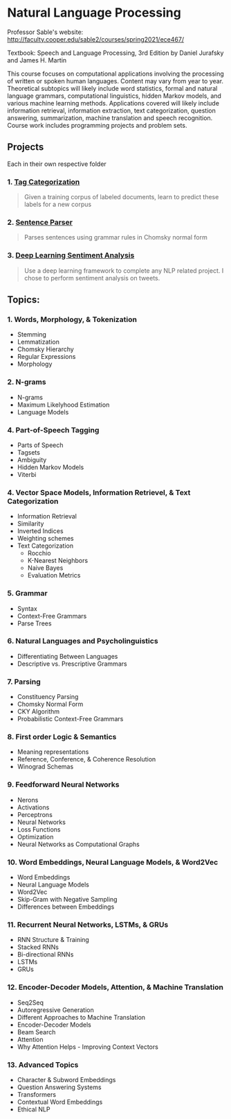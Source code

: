 # Natural Language Processing 
Professor Sable's website: http://faculty.cooper.edu/sable2/courses/spring2021/ece467/

Textbook: Speech and Language Processing, 3rd Edition by Daniel Jurafsky and James H. Martin


This course focuses on computational applications involving the processing of written or spoken human languages. Content may vary from year to year. Theoretical subtopics will likely include word statistics, formal and natural language grammars, computational linguistics, hidden Markov models, and various machine learning methods. Applications covered will likely include information retrieval, information extraction, text categorization, question answering, summarization, machine translation and speech recognition. Course work includes programming projects and problem sets.

## Projects
Each in their own respective folder
### 1. [Tag Categorization](https://github.com/yuvalofek/NLP/tree/main/Tag_Categorization) 
> Given a training corpus of labeled documents, learn to predict these labels for a new corpus
### 2. [Sentence Parser](https://github.com/yuvalofek/NLP/tree/main/Parser)
> Parses sentences using grammar rules in Chomsky normal form
### 3. [Deep Learning Sentiment Analysis](https://github.com/yuvalofek/NLP/tree/main/DeepLearning)
> Use a deep learning framework to complete any NLP related project. I chose to perform sentiment analysis on tweets.

## Topics:
### 1. Words, Morphology, & Tokenization
* Stemming
* Lemmatization
* Chomsky Hierarchy
* Regular Expressions
* Morphology
### 2. N-grams
* N-grams
* Maximum Likelyhood Estimation
* Language Models
### 4. Part-of-Speech Tagging
* Parts of Speech
* Tagsets
* Ambiguity
* Hidden Markov Models
* Viterbi
### 4. Vector Space Models, Information Retrievel, & Text Categorization
* Information Retrieval
* Similarity
* Inverted Indices
* Weighting schemes
* Text Categorization 
  * Rocchio
  * K-Nearest Neighbors
  * Naive Bayes
  * Evaluation Metrics
### 5. Grammar
* Syntax
* Context-Free Grammars
* Parse Trees
### 6. Natural Languages and Psycholinguistics
* Differentiating Between Languages
* Descriptive vs. Prescriptive Grammars
### 7. Parsing
* Constituency Parsing
* Chomsky Normal Form
* CKY Algorithm
* Probabilistic Context-Free Grammars
### 8. First order Logic & Semantics 
* Meaning representations
* Reference, Conference, & Coherence Resolution
* Winograd Schemas
### 9. Feedforward Neural Networks
* Nerons
* Activations
* Perceptrons
* Neural Networks
* Loss Functions
* Optimization
* Neural Networks as Computational Graphs
### 10. Word Embeddings, Neural Language Models, & Word2Vec
* Word Embeddings 
* Neural Language Models
* Word2Vec
* Skip-Gram with Negative Sampling
* Differences between Embeddings
### 11. Recurrent Neural Networks, LSTMs, & GRUs 
* RNN Structure & Training
* Stacked RNNs
* Bi-directional RNNs
* LSTMs
* GRUs
### 12. Encoder-Decoder Models, Attention, & Machine Translation
* Seq2Seq
* Autoregressive Generation
* Different Approaches to Machine Translation
* Encoder-Decoder Models
* Beam Search
* Attention 
* Why Attention Helps - Improving Context Vectors
### 13. Advanced Topics
* Character & Subword Embeddings
* Question Answering Systems
* Transformers
* Contextual Word Embeddings
* Ethical NLP


